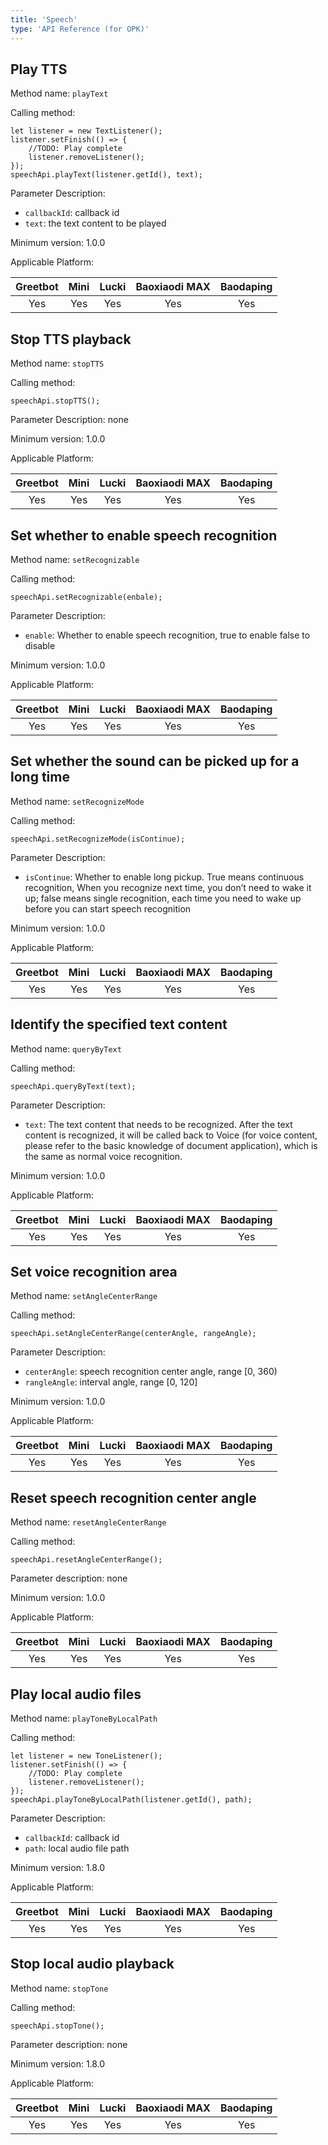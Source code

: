 ```yaml
---
title: 'Speech'
type: 'API Reference (for OPK)'
---
```


## Play TTS

Method name: `playText`

Calling method:

```
let listener = new TextListener();
listener.setFinish(() => {
    //TODO: Play complete
    listener.removeListener();
});
speechApi.playText(listener.getId(), text);
```

Parameter Description:

- `callbackId`: callback id
- `text`: the text content to be played

Minimum version: 1.0.0

Applicable Platform:

<div class="fixed-table bordered-table">

|Greetbot|Mini|Lucki|Baoxiaodi MAX|Baodaping|
|:-:|:-:|:-:|:-:|:-:|
|Yes|Yes|Yes|Yes|Yes|

</div>

## Stop TTS playback
Method name: `stopTTS`

Calling method:
```
speechApi.stopTTS();
```

Parameter Description: none

Minimum version: 1.0.0

Applicable Platform:

<div class="fixed-table bordered-table">

|Greetbot|Mini|Lucki|Baoxiaodi MAX|Baodaping|
|:-:|:-:|:-:|:-:|:-:|
|Yes|Yes|Yes|Yes|Yes|

</div>

## Set whether to enable speech recognition
Method name: `setRecognizable`

Calling method:
```
speechApi.setRecognizable(enbale);
```

Parameter Description:

- `enable`: Whether to enable speech recognition, true to enable false to disable

Minimum version: 1.0.0

Applicable Platform:

<div class="fixed-table bordered-table">

|Greetbot|Mini|Lucki|Baoxiaodi MAX|Baodaping|
|:-:|:-:|:-:|:-:|:-:|
|Yes|Yes|Yes|Yes|Yes|

</div>

## Set whether the sound can be picked up for a long time
Method name: `setRecognizeMode`

Calling method:
```
speechApi.setRecognizeMode(isContinue);
```

Parameter Description:

- `isContinue`: Whether to enable long pickup. True means continuous recognition, When you recognize next time, you don’t need to wake it up; false means single recognition, each time you need to wake up before you can start speech recognition

Minimum version: 1.0.0

Applicable Platform:

<div class="fixed-table bordered-table">

|Greetbot|Mini|Lucki|Baoxiaodi MAX|Baodaping|
|:-:|:-:|:-:|:-:|:-:|
|Yes|Yes|Yes|Yes|Yes|

</div>

## Identify the specified text content
Method name: `queryByText`

Calling method:
```
speechApi.queryByText(text);
```

Parameter Description:

- `text`: The text content that needs to be recognized. After the text content is recognized, it will be called back to Voice (for voice content, please refer to the basic knowledge of document application), which is the same as normal voice recognition.

Minimum version: 1.0.0

Applicable Platform:

<div class="fixed-table bordered-table">

|Greetbot|Mini|Lucki|Baoxiaodi MAX|Baodaping|
|:-:|:-:|:-:|:-:|:-:|
|Yes|Yes|Yes|Yes|Yes|

</div>

## Set voice recognition area
Method name: `setAngleCenterRange`

Calling method:
```
speechApi.setAngleCenterRange(centerAngle, rangeAngle);
```

Parameter Description:

- `centerAngle`: speech recognition center angle, range [0, 360)
- `rangleAngle`: interval angle, range [0, 120]

Minimum version: 1.0.0

Applicable Platform:

<div class="fixed-table bordered-table">

|Greetbot|Mini|Lucki|Baoxiaodi MAX|Baodaping|
|:-:|:-:|:-:|:-:|:-:|
|Yes|Yes|Yes|Yes|Yes|

</div>

## Reset speech recognition center angle
Method name: `resetAngleCenterRange`

Calling method:
```
speechApi.resetAngleCenterRange();
```

Parameter description: none

Minimum version: 1.0.0

Applicable Platform:

<div class="fixed-table bordered-table">

|Greetbot|Mini|Lucki|Baoxiaodi MAX|Baodaping|
|:-:|:-:|:-:|:-:|:-:|
|Yes|Yes|Yes|Yes|Yes|

</div>

## Play local audio files
Method name: `playToneByLocalPath`

Calling method:

```
let listener = new ToneListener();
listener.setFinish(() => {
    //TODO: Play complete
    listener.removeListener();
});
speechApi.playToneByLocalPath(listener.getId(), path);
```

Parameter Description:

- `callbackId`: callback id
- `path`: local audio file path

Minimum version: 1.8.0

Applicable Platform:

<div class="fixed-table bordered-table">

|Greetbot|Mini|Lucki|Baoxiaodi MAX|Baodaping|
|:-:|:-:|:-:|:-:|:-:|
|Yes|Yes|Yes|Yes|Yes|

</div>

## Stop local audio playback
Method name: `stopTone`

Calling method:
```
speechApi.stopTone();
```

Parameter description: none

Minimum version: 1.8.0

Applicable Platform:

<div class="fixed-table bordered-table">

|Greetbot|Mini|Lucki|Baoxiaodi MAX|Baodaping|
|:-:|:-:|:-:|:-:|:-:|
|Yes|Yes|Yes|Yes|Yes|

</div>
